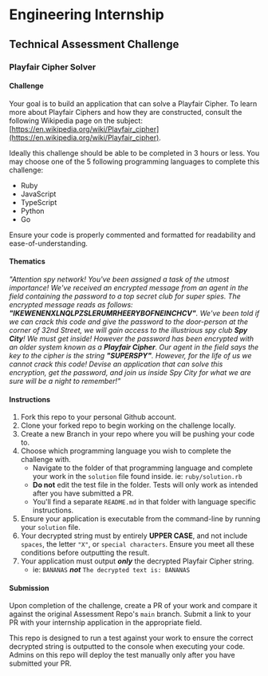 # Engineering Internship
## Technical Assessment Challenge

### Playfair Cipher Solver

#### Challenge
Your goal is to build an application that can solve a Playfair Cipher. To learn more about Playfair Ciphers and how they are constructed, consult the following Wikipedia page on the subject: [https://en.wikipedia.org/wiki/Playfair_cipher](https://en.wikipedia.org/wiki/Playfair_cipher).

Ideally this challenge should be able to be completed in 3 hours or less. You may choose one of the 5 following programming languages to complete this challenge:
- Ruby
- JavaScript
- TypeScript
- Python
- Go

Ensure your code is properly commented and formatted for readability and ease-of-understanding.

#### Thematics
*"Attention spy network! You've been assigned a task of the utmost importance! We've received an encrypted message from an agent in the field containing the password to a top secret club for super spies. The encrypted message reads as follows: **"IKEWENENXLNQLPZSLERUMRHEERYBOFNEINCHCV"**. We've been told if we can crack this code and give the password to the door-person at the corner of 32nd Street, we will gain access to the illustrious spy club **Spy City**! We must get inside! However the password has been encrypted with an older system known as a **Playfair Cipher**. Our agent in the field says the key to the cipher is the string **"SUPERSPY"**. However, for the life of us we cannot crack this code! Devise an application that can solve this encryption, get the password, and join us inside Spy City for what we are sure will be a night to remember!"*

#### Instructions
1. Fork this repo to your personal Github account.
2. Clone your forked repo to begin working on the challenge locally.
3. Create a new Branch in your repo where you will be pushing your code to.
4. Choose which programming language you wish to complete the challenge with.
    - Navigate to the folder of that programming language and complete your work in the `solution` file found inside. ie: `ruby/solution.rb`
    - **Do not** edit the test file in the folder. Tests will only work as intended after you have submitted a PR.
    - You'll find a separate `README.md` in that folder with language specific instructions.
5. Ensure your application is executable from the command-line by running your `solution` file.
6. Your decrypted string must by entirely **UPPER CASE**, and not include `spaces`, the letter `"X"`, or `special characters`. Ensure you meet all these conditions before outputting the result.
7. Your application must output ***only*** the decrypted Playfair Cipher string.
    - ie: `BANANAS` ***not*** `The decrypted text is: BANANAS`

#### Submission
Upon completion of the challenge, create a PR of your work and compare it against the original Assessment Repo's `main` branch. Submit a link to your PR with your internship application in the appropriate field. 

This repo is designed to run a test against your work to ensure the correct decrypted string is outputted to the console when executing your code. Admins on this repo will deploy the test manually only after you have submitted your PR.
